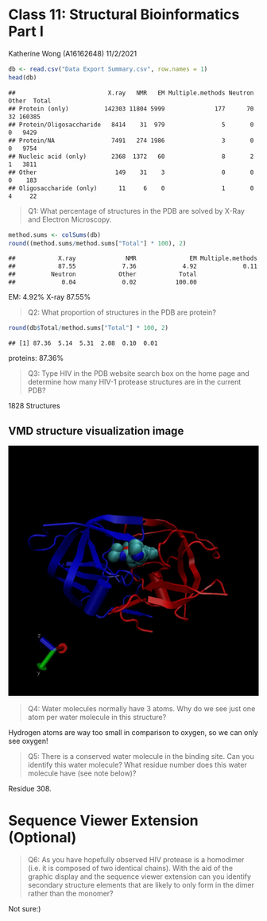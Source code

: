 Class 11: Structural Bioinformatics Part I
================
Katherine Wong (A16162648)
11/2/2021

``` r
db <- read.csv("Data Export Summary.csv", row.names = 1)
head(db)
```

    ##                          X.ray   NMR   EM Multiple.methods Neutron Other  Total
    ## Protein (only)          142303 11804 5999              177      70    32 160385
    ## Protein/Oligosaccharide   8414    31  979                5       0     0   9429
    ## Protein/NA                7491   274 1986                3       0     0   9754
    ## Nucleic acid (only)       2368  1372   60                8       2     1   3811
    ## Other                      149    31    3                0       0     0    183
    ## Oligosaccharide (only)      11     6    0                1       0     4     22

> Q1: What percentage of structures in the PDB are solved by X-Ray and
> Electron Microscopy.

``` r
method.sums <- colSums(db)
round((method.sums/method.sums["Total"] * 100), 2)
```

    ##            X.ray              NMR               EM Multiple.methods 
    ##            87.55             7.36             4.92             0.11 
    ##          Neutron            Other            Total 
    ##             0.04             0.02           100.00

EM: 4.92% X-ray 87.55%

> Q2: What proportion of structures in the PDB are protein?

``` r
round(db$Total/method.sums["Total"] * 100, 2)
```

    ## [1] 87.36  5.14  5.31  2.08  0.10  0.01

proteins: 87.36%

> Q3: Type HIV in the PDB website search box on the home page and
> determine how many HIV-1 protease structures are in the current PDB?

1828 Structures

## VMD structure visualization image

![](vmdscene.png)

> Q4: Water molecules normally have 3 atoms. Why do we see just one atom
> per water molecule in this structure?

Hydrogen atoms are way too small in comparison to oxygen, so we can only
see oxygen!

> Q5: There is a conserved water molecule in the binding site. Can you
> identify this water molecule? What residue number does this water
> molecule have (see note below)?

Residue 308.

# Sequence Viewer Extension (Optional)

> Q6: As you have hopefully observed HIV protease is a homodimer
> (i.e. it is composed of two identical chains). With the aid of the
> graphic display and the sequence viewer extension can you identify
> secondary structure elements that are likely to only form in the dimer
> rather than the monomer?

Not sure:)
